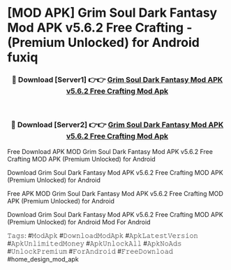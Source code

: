 # [MOD APK] Grim Soul Dark Fantasy Mod APK v5.6.2 Free Crafting - (Premium Unlocked) for Android fuxiq



<div align="center">
<h3>🔴 Download [Server1] 👉👉 <a href="https://momento.my/?title=Grim_Soul_Dark_Fantasy_Mod_APK_v5.6.2_Free_Crafting">Grim Soul Dark Fantasy Mod APK v5.6.2 Free Crafting Mod Apk</a></h3><br>

<h3>🔴 Download [Server2] 👉👉 <a href="https://momento.my/?title=Grim_Soul_Dark_Fantasy_Mod_APK_v5.6.2_Free_Crafting">Grim Soul Dark Fantasy Mod APK v5.6.2 Free Crafting Mod Apk</a></h3>
</div>



Free Download APK MOD Grim Soul Dark Fantasy Mod APK v5.6.2 Free Crafting MOD APK (Premium Unlocked) for Android

Download Grim Soul Dark Fantasy Mod APK v5.6.2 Free Crafting MOD APK (Premium Unlocked) for Android

Free APK MOD Grim Soul Dark Fantasy Mod APK v5.6.2 Free Crafting MOD APK (Premium Unlocked) for Android

Download Grim Soul Dark Fantasy Mod APK v5.6.2 Free Crafting MOD APK (Premium Unlocked) for Android Mod For Android

𝚃𝚊𝚐𝚜: #𝙼𝚘𝚍𝙰𝚙𝚔 #𝙳𝚘𝚠𝚗𝚕𝚘𝚊𝚍𝙼𝚘𝚍𝙰𝚙𝚔 #𝙰𝚙𝚔𝙻𝚊𝚝𝚎𝚜𝚝𝚅𝚎𝚛𝚜𝚒𝚘𝚗 #𝙰𝚙𝚔𝚄𝚗𝚕𝚒𝚖𝚒𝚝𝚎𝚍𝙼𝚘𝚗𝚎𝚢 #𝙰𝚙𝚔𝚄𝚗𝚕𝚘𝚌𝚔𝙰𝚕𝚕 #𝙰𝚙𝚔𝙽𝚘𝙰𝚍𝚜 #𝚄𝚗𝚕𝚘𝚌𝚔𝙿𝚛𝚎𝚖𝚒𝚞𝚖 #𝙵𝚘𝚛𝙰𝚗𝚍𝚛𝚘𝚒𝚍 #𝙵𝚛𝚎𝚎𝙳𝚘𝚠𝚗𝚕𝚘𝚊𝚍 #home_design_mod_apk
